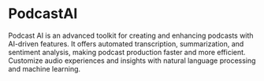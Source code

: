 # PodcastAI
Podcast AI is an advanced toolkit for creating and enhancing podcasts with AI-driven features. It offers automated transcription, summarization, and sentiment analysis, making podcast production faster and more efficient. Customize audio experiences and insights with natural language processing and machine learning.
